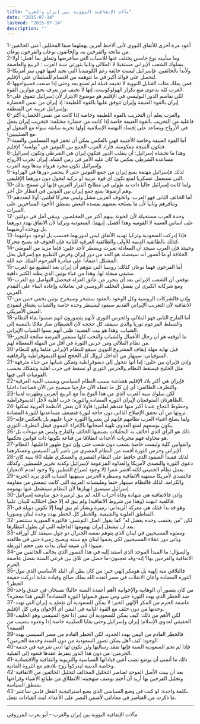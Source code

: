 ```yaml
---
title: "مآلات الإتفاقية النووية بين إيران والغرب"
date: "2015-07-14"
lastmod: "2015-07-14"
description: ""
---
```

1-أعود مرة أخرى للأتفاق النووي لأني ألاحظ أمرين يهملهما صفا المحللين أعني الخائفين من نتائجه والفرحين به. والخائفون نوعان والفرحون نوعان.  
2-وما سأبينه نوع خامس يختلف عنها للاسباب التي سأعرضها وتتعلق بما أهمل: أولا بسلوك الشعب الإيراني مستقبلا لا الملالي وثانيا بثورتي سنة العرب : الربيع والعاصفة.  
3-ولأبدأ بالخائفين. فإسرائيل ليست خائفة رغم الكوميديا التي تجيد لعبها فهي تبتز أمريكا لتحصل على فوائد أكبر في ما تتوهمه من اقتسام للسلطان على الإقليم.  
4-فمن يملك مئات القنابل النووية لا تخيفه قنبلة لم تصنع بعد وحتى إذا صنعت فسيواجهها الغرب كله بدعوى منع تكرار الهولوكوست. إنها لا تخيف من يعرف بحق موازين القوة.  
5-لكن تقاسم الدور البوليسي في الإقليم هو موضوع الابتزاز لأن إسرائيل تتفوق على إيران بالقوة العنيفة وإيران تتوفق عليها بالقوة اللطيفة: إذ إيران من نفس الحضارة وإسرائيل غريبة عن المنطقة.  
6-والغرب يعلم أن التخريب بالقوة اللطيفة وخاصة إذا كانت من نفس الحضارة أكثر فاعلية من التخريب بالقوة العنيفة خاصة إذا كانت من حضارة مختلفة: فتخريب إيران يفعل في الأرواح ويساعد على إفساد النهضة الإسلامية (ولها تجربة سابقة سواء مع المغول أو مع الصليبيين).  
7-أما القوة العنيفة وخاصة الأجنبية فهي بالعكس يمكن أن تحفز قوة المسلمين والسنة فتكون النتيجة معكوسة. فأراد الغرب الجمع بين القوتين في “بولسة” الإقليم.  
8-وهذا ما تخشاه إسرائيل: أن ينقلب الدور فتكون إيران هي الشرطي وتكون إسرائيل مساعدة الشرطي بعكس ما كان عليه الأمر في زمن الشاه. إيران تخرب الأرواح وإسرائيل تكون مجرد هرواة بيدها وبيد الغرب.  
9-لذلك فإسرائيل مهتمة بمنع إيران من جمع القوتين حتى لا ينحصر دورها في الهراوة التي تستعمل عسكريا لمنع تكون أي قوة عربية أو تركية لتحول دون دورهما الإقليمي.  
10-ولما كانت إسرائيل حاليا ذات يد طولى في مطابخ القرار الغربي فإنها لن تسمح بذلك وهم أرضوها بمنع جمع إيران بين القوتين في انتظار حل آخر.  
11-أما الخائف الثاني فهو العرب. والخوف العربي مشل وليس محركا لعلتين: أولا لتعددهم وتنافرهم وثانيا لأن ما يصلحه بعضهم يفسده البعض بمنطق الأخوة المتناحرين على الميراث.  
12-وحدة العرب مستحيلة لأن الخونة بينهم أكثر من المخلصين. ويبقى أمل في دولتين على اساس السنية لا القومية وهذا أفضل. إنـهما: السعودية وتركيا لأن الاتفاق يهدد دورهما بل ووحدة أرضيهما.  
13-فإذا إدركت السعودية وتركيا تهديد الأتفاق ليس لدوريهما فحسب بل لوجود دولتيهما كذلك بالطائفية الدينية للأولى والطائفية العرقية للثانية فإن الخوف قد يصبح محركا.  
14-وحينئذ فإن الغرب سيجد أن المعادلة تغيرت ويضطر لأحد حلين: فإما مزيد من الفوضى الخلاقة أو ما أتصور أنه سيفضله هو الحد من دور إيران وفرض التطبيع مع إسرائيل بحل المشكل اعتمادا على مبادرة المرحوم الملك عبد الله.  
15-أما الفرحون فهما نوعان كذلك: روسيا التي تتوهم أن إيران بعد التطبيع مع الغرب ستبقى مبجلة لها. وهذا من غباء بوتين الذي يظنه الكثير داهية.  
16-توقعي أن الشعب الإيراني بعد أن يتحرر من عائق العزلة فيحصل التواصل مع الغرب ومع شركاته الكبرى لن يفضل التخلف الروسـي في تعاملاته وإعادة البناء على التقدم الغربي.  
17-وإذن فالشركات الروسية وكل الوعود بالعقود ستتبخر وسيخرج بوتين بخفي حنين من الاتفاقية لأن التغريب الإيراني القديم سيعود ليسيطر وحده خاصة والشباب يشتاق لنموذج العيش الأمريكي.  
18-أما الفارح الثاني فهو الملالي والحرس الثوري لأنهم يتصورون انهم ضمنوا بقاء النظام والتسلط المزعوم ثوريا والذي سيفقد كل حججه لأن الشيطان صار ملاكا بالنسبة إلى الشباب. وهذا هو بيت القصيد: ظني أنهم نسوا الشباب الإيراني.  
19-ما أتوقعه هو أن رجال الأعمال والشباب والنخب كلها ستعتبر الفرصة سانحة للتحرر من نظام الملالي ومن حرس الثورة في أقل من المهلة المعطاة لهم.  
20-قبل نهاية مهلة إيقاف المشروع النووي سيقع للنظام الإيراني مثلما وقع للنظام السوفياتي: سينهار من الداخل لزوال كل الحجج لمنع الديموقراطية والرفاهية.  
21-وإذن فإيران بين حلين: إما أنها تتحول إلى ديموقراطية وتمكن شبابها من حياة مترفهة مثل الخليج فيسقط النظام والحرس الثوري أو تسقط في حرب أهلية وتتفكك بحسب القوميات التي فيها.  
22-فإيران هي أكثر بلاد الإقليم هشاشة بسبب النظام السياسي وبسبب البنية العرقية والتطرف الطائفي: أي إن كل ما تفعله الآن خارجيا سيصبح من الآن فصاعدا داخليا.  
23-لكن سلوك سنة العرب الذي من هذا النوع بدأ مع الربيع العربي وظهرت لدينا الظاهرتان المتوقعتان لإيران الثورة المضادة والثورة: حرب أهلية لأجل الديموقراطية.  
24-وحظوظ النجاح عندنا أكبر منها عندهم لعلتين: فأولا لأن بعض الأنظمة العربية تمكنها ثروتها من أن تحقق الإصلاح الذاتي دون حاجة لثورة فتضعف مساعدتها للثورة المضادة .  
25-ولما يصلح أغنياء العرب نظامهم فإنهم لن يعتبروا الثورة حربا عليهم بل بالعكس فإنه يكون بوسعهم لمنع العدوى تلهية أصحابها بالإغراء التنموي فيقل التطرف الثوري.  
26-ذلك هو الرأي الذي أخالف به التحليلات بصنفيها الخائف والفارح وليس هو نبوءات بل هو محاولة فهم مجريات الأحداث انطلاقا من قناعة بكونها ذات قوانين تحكمها.  
27-والقوانين كلية وليست خاصة بشعب دون شعب حتى وإن تنوع ظهور فاعليتها. النظام الإيراني وحرس الثورة أفسد من النظام المصري من ناصر إلى السيسي وعسكرهما.  
28-لذلك فمبدأ الصمود الذي حافظ على النظام المصري والعسكري طيلة 60 سنة كان دعوى الثورة والتصدي لأمريكا والعداوة المزعومة لإسرائيل وكذبة تحرير فلسطين. وكذلك يعمل نظام الخميني لكنه أقصر عمرا (لا وجود لصراع القطبين ولا وجود لعدم الانحياز).  
29-فالتصدي لأمريكا ستنهيه الاتفاقية وسيطرة الحرس سينهيها الشباب الذي يريد الحرية والكرامة. لذلك فالنظام سينهار حتما ومليشياته العربية التي كانت تتمعش من مقاومة إسرائيل سيسبق انهيارها لأن النظام سينشغل عنها بهمومه.  
30-وإذن فالاتفاقية هي شهادة وفاة أحزاب الله. لم يبق لزميرة حق مناوشة إسرائيل فاللعبة انتهت (وهذا من شروط الاتفاقية) ولم يبق له إلا جعل احتلالـه للبنان علنيا.  
31-وهو قد بدأ فتلك هي معركة الزبداني: زميرة وبشار لم يبق لهما إلا تكوين دويلة في المناطق العلوية والشيعية. والخطر كل الخطر يهدد وحدة لبنان وسوريا.  
32-لكن “من يحسب وحده يفضل له” كما يقول المثل التونسي: فالثورة السورية ستنتصر بعد أن تنشغل إيران بهمومها الداخلية التي لن يطول انتظارها.  
33-ومعتوه المسيحيين في لبنان الذي يتوهم نفسه الجنرال دو جول سيفقد كل أوراقه ويأتي دور عقلاء المسيحيين لكي يحموا لبنان مع سنته ويصبح زميرة حتى في طائفته منبوذا لأن شيعة لبنان بدأت تعي حجم الورطة.  
34-والسؤال: ما المبدأ الموحد الذي استند إليه في هذا التصور الذي يخالف الخائفين من الاتفاقية والفرحين بها؟ إنه-وقد تعجبون-ما حصل من تلاق بين فرعي السنة بفضل عاصفة الحزم.  
35-فالتلاقي منة إلهية بل هومكر إلهي خير: من كان يظن أن البلد الأساسي الذي مول الثورة المضادة وأعان الانقلاب في مصر أنقذه الله بملك صالح وقيادة شابة أدركت حقيقة الخطر؟  
36-من كان يتصور أن الوهابية والإخوانية (أهم أعمدة السنة حاليا) تصبحان في خندق واحد ضد الخطر الذي يهدد الثورة حتى ومن سبق فـمولوا الثورة المضادة؟ أليس هذا معجزة؟  
37-عاصفة الحزم من المكر الإلهي الخير: لا يمكن للسعودية أن تقطع يد إيران التي تهدد وحدتها من دون حلف مع القوة الثانية في اليمن أي الإخوان وفي كل الإقليم.  
38-لكن الأهم من ذلك: كيف يمكن للسعودية أن تبقى إذا نجح السيسي وهو الحليف الحقيقي لعدوي الإسلام: إيران وإسرائيل وحتى بقايا الصليبية خاصة إذا وعدوه بنصيب من الغنيمة؟  
39-فالخطر القادم من اليمن يهدد الحدود. لكن الخطر القادم من مصر السيسي يهدد الوجود: كيف؟هل يمكن تصور السعودية من دون السنة وخدمة الحرمين؟  
40-فإذا لم تحم السعودية السنة فإنها تفقد رسالتها ولن تكون لها أدنى شرعية في خدمة الحرمين: من دون هذا الدور ينفرط عقدها فتعود إلى القبلية.  
41-ذلك ما أتمنى أن يوضع نصب أعين قياداتها السياسية والتربوية والثقافية والاقتصادية وخاصة الدينية ليدركوا روح بلادهم مع الثروة المادية.  
42-بعد أن بينت الأصل الموحد لعناصر التحليل المخالف لتحليل الخائفين من الاتفاقية وتحليل الفرحين بها أريد أن أختم بوصف منهجيته: الانطلاق من طبائع الأشياء وقراءتها بمنطق السياسة.  
43-بكلمة واحدة: لو كنت في وضع السياسي الذي يضع استراتيجية الفعل فإنـي سأعتبر ما ذكرت من العناصر في معادلتي لأضمن النصر على الأعداء. ليت القيادات تفعل.

---

مآلات الإتفاقية النووية بين إيران والغرب – أبو يعرب المرزوقي

###